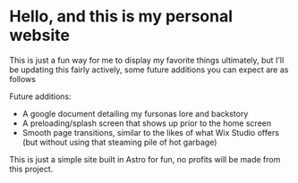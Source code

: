 # Hello, and this is my personal website
This is just a fun way for me to display my favorite things ultimately, but I'll be updating this fairly actively, some future additions you can expect are as follows

Future additions:
- A google document detailing my fursonas lore and backstory
- A preloading/splash screen that shows up prior to the home screen
- Smooth page transitions, similar to the likes of what Wix Studio offers (but without using that steaming pile of hot garbage)


This is just a simple site built in Astro for fun, no profits will be made from this project.
